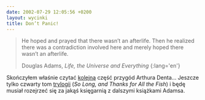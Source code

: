 ```yaml
---
date: 2002-07-29 12:05:56 +0200
layout: wycinki
title: Don’t Panic!
---
```


> He hoped and prayed that there wasn’t an afterlife. Then he realized there was a contradiction involved here and merely hoped there wasn’t an afterlife.
>
> Douglas Adams, <cite>Life, the Universe and Everything</cite>
{:lang='en'}

Skończyłem właśnie czytać [kolejną](/wild-eyed 'wycinek o „The Restaurant at the End of the Universe”') część przygód Arthura Denta… Jeszcze tylko czwarty tom [trylogii](http://www.amazon.co.uk/o/ASIN/0330316117 '„The Hitchhiker Trilogy” na amazon.co.uk') (<cite>So Long, and Thanks for All the Fish</cite>) i będę musiał rozejrzeć się za jakąś księgarnią z dalszymi książkami Adamsa.
